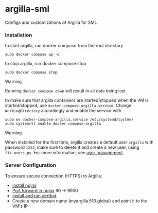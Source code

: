 # argilla-sml
Configs and customizations of Argilla for SML

### Installation
to start argilla, run docker compose from the root directory
```commandline
sudo docker compose up -d
```
to stop argilla, run docker compose stop
```commandline
sudo docker compose stop
```
> [!WARNING]
> Running `docker compose down` will result in all data being lost

to make sure that argilla containers are started/stopped when the VM is started/stopped, use `docker-compose-argilla.service`.
Change `WorkingDirectory` accordingly and enable the service with
```commandline
sudo mv docker-compose-argilla.service /etc/systemd/system/
sudo systemctl enable docker-compose-argilla
```
> [!WARNING]
> When installed for the first time, argilla creates a default user `argilla` with password `1234`; make sure to delete it and create a new user, using `fix_users.py`.
> For more information, see [user management](https://docs.argilla.io/en/latest/getting_started/installation/configurations/user_management.html).

### Server Configuration
To ensure secure connection (HTTPS) to Argilla:
* [Install nginx](https://ubuntu.com/tutorials/install-and-configure-nginx#2-installing-nginx)
* [Port forward in nginx](https://eladnava.com/binding-nodejs-port-80-using-nginx/) 80 -> 6900
* [Install and run certbot](https://www.digitalocean.com/community/tutorials/how-to-secure-nginx-with-let-s-encrypt-on-ubuntu-22-04)
* Create a new domain name (myargilla.510.global) and point it to the VM's IP
